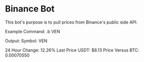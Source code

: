 # Binance Bot

This bot's purpose is to pull prices from Binance's public side API. 

Example Command: .b VEN

Output:
Symbol: VEN

24 Hour Change: 12.26%
Last Price USDT: $8.13
Price Versus BTC: 0.00070550
